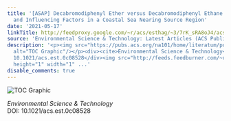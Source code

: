 ```yaml
---
title: '[ASAP] Decabromodiphenyl Ether versus Decabromodiphenyl Ethane: Source, Fate,
  and Influencing Factors in a Coastal Sea Nearing Source Region'
date: '2021-05-17'
linkTitle: http://feedproxy.google.com/~r/acs/esthag/~3/7rK_sRA8oJ4/acs.est.0c08528
source: 'Environmental Science & Technology: Latest Articles (ACS Publications)'
description: '<p><img src="https://pubs.acs.org/na101/home/literatum/publisher/achs/journals/content/esthag/0/esthag.ahead-of-print/acs.est.0c08528/20210517/images/medium/es0c08528_0006.gif"
  alt="TOC Graphic"/></p><div><cite>Environmental Science & Technology</cite></div><div>DOI:
  10.1021/acs.est.0c08528</div><img src="http://feeds.feedburner.com/~r/acs/esthag/~4/7rK_sRA8oJ4"
  height="1" width="1" ...'
disable_comments: true
---
```

<p><img src="https://pubs.acs.org/na101/home/literatum/publisher/achs/journals/content/esthag/0/esthag.ahead-of-print/acs.est.0c08528/20210517/images/medium/es0c08528_0006.gif" alt="TOC Graphic"/></p><div><cite>Environmental Science & Technology</cite></div><div>DOI: 10.1021/acs.est.0c08528</div><img src="http://feeds.feedburner.com/~r/acs/esthag/~4/7rK_sRA8oJ4" height="1" width="1" ...
